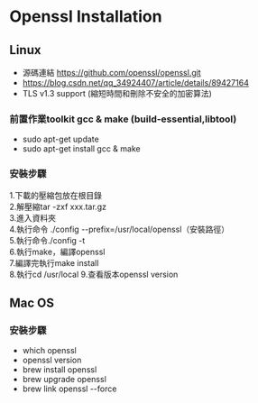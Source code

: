 # Openssl Installation
## Linux  
* 源碼連結 https://github.com/openssl/openssl.git
* https://blog.csdn.net/qq_34924407/article/details/89427164
* TLS v1.3 support  (縮短時間和刪除不安全的加密算法)
### 前置作業toolkit gcc & make (build-essential,libtool)  
* sudo apt-get update
* sudo apt-get install gcc & make  
### 安裝步驟
1.下載的壓縮包放在根目錄  
2.解壓縮tar -zxf xxx.tar.gz  
3.進入資料夾  
4.執行命令 ./config  --prefix=/usr/local/openssl（安裝路徑）  
5.執行命令./config -t  
6.執行make，編譯openssl  
7.編譯完執行make install  
8.執行cd /usr/local
9.查看版本openssl version
## Mac OS
### 安裝步驟
* which openssl
* openssl version
* brew install openssl
* brew upgrade openssl
* brew link openssl --force